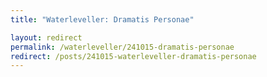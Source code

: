 ```yaml
---
title: "Waterleveller: Dramatis Personae"

layout: redirect
permalink: /waterleveller/241015-dramatis-personae
redirect: /posts/241015-waterleveller-dramatis-personae
---
```


